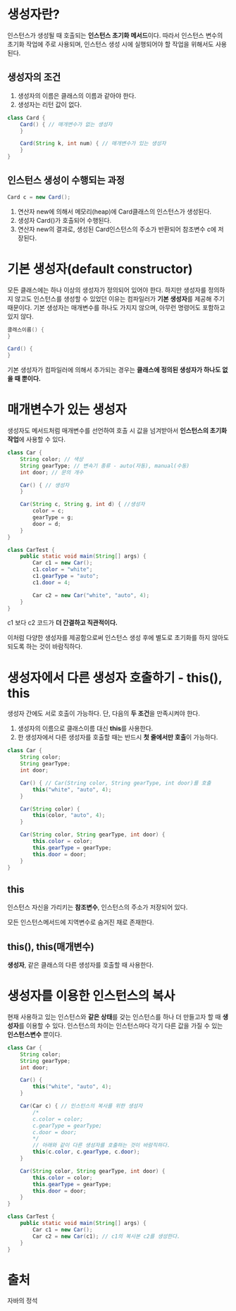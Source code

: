 # 생성자란?

인스턴스가 생성될 때 호출되는 **인스턴스 초기화 메서드**이다. 따라서 인스턴스 변수의 초기화 작업에 주로 사용되며, 인스턴스 생성 시에 실행되어야 할 작업을 위해서도 사용된다.

## 생성자의 조건

1. 생성자의 이름은 클래스의 이름과 같아야 한다.
2. 생성자는 리턴 값이 없다.

```java
class Card {
	Card() { // 매개변수가 없는 생성자
	}

	Card(String k, int num) { // 매개변수가 있는 생성자
	}
}
```

## 인스턴스 생성이 수행되는 과정

```java
Card c = new Card();
```

1. 연산자 new에 의해서 메모리(heap)에 Card클래스의 인스턴스가 생성된다.
2. 생성자 Card()가 호출되어 수행된다.
3. 연산자 new의 결과로, 생성된 Card인스턴스의 주소가 반환되어 참조변수 c에 저장된다.

# 기본 생성자(default constructor)

모든 클래스에는 하나 이상의 생성자가 정의되어 있어야 한다. 하지만 생성자를 정의하지 않고도 인스턴스를 생성할 수 있었던 이유는 컴파일러가 **기본 생성자**를 제공해 주기 때문이다. 기본 생성자는 매개변수를 하나도 가지지 않으며, 아무런 명령어도 포함하고 있지 않다.

```java
클래스이름() {
}

Card() {
}
```

기본 생성자가 컴파일러에 의해서 추가되는 경우는 **클래스에 정의된 생성자가 하나도 없을 때 뿐이다.**

# 매개변수가 있는 생성자

생성자도 메서드처럼 매개변수를 선언하여 호출 시 값을 넘겨받아서 **인스턴스의 초기화 작업**에 사용할 수 있다.

```java
class Car {
	String color; // 색상
	String gearType; // 변속기 종류 - auto(자동), manual(수동)
	int door; // 문의 개수

	Car() { // 생성자
	}

	Car(String c, String g, int d) { //생성자
		color = c;
		gearType = g;
		door = d;
	}
}

class CarTest {
	public static void main(String[] args) {
		Car c1 = new Car();
		c1.color = "white";
		c1.gearType = "auto";
		c1.door = 4;

		Car c2 = new Car("white", "auto", 4);
	}
}
```

c1 보다 c2 코드가 **더 간결하고 직관적이다.**

이처럼 다양한 생성자를 제공함으로써 인스턴스 생성 후에 별도로 초기화를 하지 않아도 되도록 하는 것이 바람직하다.

# 생성자에서 다른 생성자 호출하기 - this(), this

생성자 간에도 서로 호출이 가능하다. 단, 다음의 **두 조건**을 만족시켜야 한다.

1. 생성자의 이름으로 클래스이름 대신 **this**를 사용한다.
2. 한 생성자에서 다른 생성자를 호출할 때는 반드시 **첫 줄에서만 호출**이 가능하다.

```java
class Car {
	String color;
	String gearType;
	int door;

	Car() { // Car(String color, String gearType, int door)를 호출
		this("white", "auto", 4);
	}

	Car(String color) {
		this(color, "auto", 4);
	}

	Car(String color, String gearType, int door) {
		this.color = color;
		this.gearType = gearType;
		this.door = door;
	}
}

```

## this

인스턴스 자신을 가리키는 **참조변수**, 인스턴스의 주소가 저장되어 있다.

모든 인스턴스메서드에 지역변수로 숨겨진 채로 존재한다.

## this(), this(매개변수)

**생성자**, 같은 클래스의 다른 생성자를 호출할 때 사용한다.

# 생성자를 이용한 인스턴스의 복사

현재 사용하고 있는 인스턴스와 **같은 상태**를 갖는 인스턴스를 하나 더 만들고자 할 때 **생성자**를 이용할 수 있다. 인스턴스의 차이는 인스턴스마다 각기 다른 값을 가질 수 있는 **인스턴스변수** 뿐이다.

```java
class Car {
	String color;
	String gearType;
	int door;

	Car() {
		this("white", "auto", 4);
	}

	Car(Car c) { // 인스턴스의 복사를 위한 생성자
		/*
		c.color = color;
		c.gearType = gearType;
		c.door = door;
		*/
		// 아래와 같이 다른 생성자를 호출하는 것이 바람직하다.
		this(c.color, c.gearType, c.door);
	}

	Car(String color, String gearType, int door) {
		this.color = color;
		this.gearType = gearType;
		this.door = door;
	}
}

class CarTest {
	public static void main(String[] args) {
		Car c1 = new Car();
		Car c2 = new Car(c1); // c1의 복사본 c2를 생성한다.
	}
}
```

# 출처

자바의 정석
